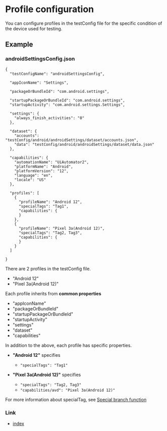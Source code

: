 # Profile configuration

You can configure profiles in the testConfig file for the specific condition of the device used for testing.

## Example

### androidSettingsConfig.json

```
{
  "testConfigName": "androidSettingsConfig",

  "appIconName": "Settings",

  "packageOrBundleId": "com.android.settings",

  "startupPackageOrBundleId": "com.android.settings",
  "startupActivity": "com.android.settings.Settings",

  "settings": {
    "always_finish_activities": "0"
  },

  "dataset": {
    "accounts": "testConfig/android/androidSettings/dataset/accounts.json",
    "data": "testConfig/android/androidSettings/dataset/data.json"
  },

  "capabilities": {
    "automationName": "UiAutomator2",
    "platformName": "Android",
    "platformVersion": "12",
    "language": "en",
    "locale": "US"
  },

  "profiles": [
    {
      "profileName": "Android 12",
      "specialTags": "Tag1",
      "capabilities": {
      }
    },
    {
      "profileName": "Pixel 3a(Android 12)",
      "specialTags": "Tag2, Tag3",
      "capabilities": {
      }
    }
  ]

}
```

There are 2 profiles in the testConfig file.

* "Android 12"
* "Pixel 3a(Android 12)"

Each profile inherits from **common properties**

* "appIconName"
* "packageOrBundleId"
* "startupPackageOrBundleId"
* "startupActivity"
* "settings"
* "dataset"
* "capabilities"

In addition to the above, each profile has specific properties.

* **"Android 12"** specifies
    * `"specialTags": "Tag1"`


* **"Pixel 3a(Android 12)"** specifies
    * `"specialTags": "Tag2, Tag3"`
    * `"capabilities/avd": "Pixel 3a(Android 12)"`

For more information about specialTag,
see [Special branch function](../../basic/function_property/branch/special_branch_functions.md)

### Link

- [index](../../index.md)
